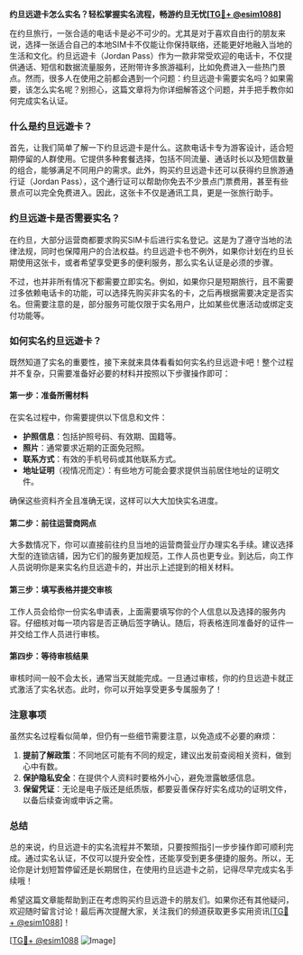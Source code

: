 **约旦远遊卡怎么实名？轻松掌握实名流程，畅游约旦无忧[[TG💪+ @esim1088](https://t.me/s/esim1088)]**

在约旦旅行，一张合适的电话卡是必不可少的。尤其是对于喜欢自由行的朋友来说，选择一张适合自己的本地SIM卡不仅能让你保持联络，还能更好地融入当地的生活和文化。约旦远遊卡（Jordan Pass）作为一款非常受欢迎的电话卡，不仅提供通话、短信和数据流量服务，还附带许多旅游福利，比如免费进入一些热门景点。然而，很多人在使用之前都会遇到一个问题：约旦远遊卡需要实名吗？如果需要，该怎么实名呢？别担心，这篇文章将为你详细解答这个问题，并手把手教你如何完成实名认证。

### 什么是约旦远遊卡？

首先，让我们简单了解一下约旦远遊卡是什么。这款电话卡专为游客设计，适合短期停留的人群使用。它提供多种套餐选择，包括不同流量、通话时长以及短信数量的组合，能够满足不同用户的需求。此外，购买约旦远遊卡还可以获得约旦旅游通行证（Jordan Pass），这个通行证可以帮助你免去不少景点门票费用，甚至有些景点可以完全免费进入。因此，这张卡不仅是通讯工具，更是一张旅行助手。

### 约旦远遊卡是否需要实名？

在约旦，大部分运营商都要求购买SIM卡后进行实名登记。这是为了遵守当地的法律法规，同时也保障用户的合法权益。约旦远遊卡也不例外，如果你计划在约旦长期使用这张卡，或者希望享受更多的便利服务，那么实名认证是必须的步骤。

不过，也并非所有情况下都需要立即实名。例如，如果你只是短期旅行，且不需要过多依赖电话卡的功能，可以选择先购买非实名的卡，之后再根据需要决定是否实名。但需要注意的是，部分服务可能仅限于实名用户，比如某些优惠活动或绑定支付功能等。

### 如何实名约旦远遊卡？

既然知道了实名的重要性，接下来就来具体看看如何实名约旦远遊卡吧！整个过程并不复杂，只需要准备好必要的材料并按照以下步骤操作即可：

#### 第一步：准备所需材料

在实名过程中，你需要提供以下信息和文件：
- **护照信息**：包括护照号码、有效期、国籍等。
- **照片**：通常要求近期的正面免冠照。
- **联系方式**：有效的手机号码或其他联系方式。
- **地址证明**（视情况而定）：有些地方可能会要求提供当前居住地址的证明文件。

确保这些资料齐全且准确无误，这样可以大大加快实名进度。

#### 第二步：前往运营商网点

大多数情况下，你可以直接前往约旦当地的运营商营业厅办理实名手续。建议选择大型的连锁店铺，因为它们的服务更加规范，工作人员也更专业。到达后，向工作人员说明你是来实名约旦远遊卡的，并出示上述提到的相关材料。

#### 第三步：填写表格并提交审核

工作人员会给你一份实名申请表，上面需要填写你的个人信息以及选择的服务内容。仔细核对每一项内容是否正确后签字确认。随后，将表格连同准备好的证件一并交给工作人员进行审核。

#### 第四步：等待审核结果

审核时间一般不会太长，通常当天就能完成。一旦通过审核，你的约旦远遊卡就正式激活了实名状态。此时，你可以开始享受更多专属服务了！

### 注意事项

虽然实名过程看似简单，但仍有一些细节需要注意，以免造成不必要的麻烦：
1. **提前了解政策**：不同地区可能有不同的规定，建议出发前查阅相关资料，做到心中有数。
2. **保护隐私安全**：在提供个人资料时要格外小心，避免泄露敏感信息。
3. **保留凭证**：无论是电子版还是纸质版，都要妥善保存好实名成功的证明文件，以备后续查询或申诉之需。

### 总结

总的来说，约旦远遊卡的实名流程并不繁琐，只要按照指引一步步操作即可顺利完成。通过实名认证，不仅可以提升安全性，还能享受到更多便捷的服务。所以，无论你是计划短暂停留还是长期居住，在使用约旦远遊卡之前，记得尽早完成实名手续哦！

希望这篇文章能帮助到正在考虑购买约旦远遊卡的朋友们。如果你还有其他疑问，欢迎随时留言讨论！最后再次提醒大家，关注我们的频道获取更多实用资讯[[TG💪+ @esim1088](https://t.me/s/esim1088)]！

[[TG💪+ @esim1088](https://t.me/s/esim1088) ![Image](https://i.postimg.cc/4NQfJmqS/Snipaste-2025-05-13-00-14-12.png)]